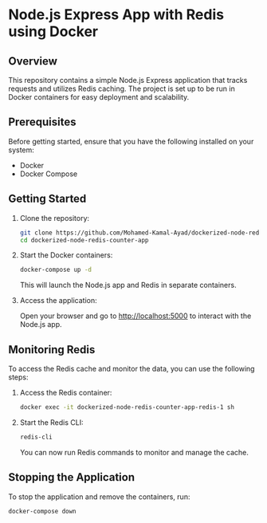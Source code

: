 # Node.js Express App with Redis using Docker

## Overview

This repository contains a simple Node.js Express application that tracks requests and utilizes Redis caching. The project is set up to be run in Docker containers for easy deployment and scalability.

## Prerequisites

Before getting started, ensure that you have the following installed on your system:

- Docker
- Docker Compose

## Getting Started

1. Clone the repository:

   ```bash
   git clone https://github.com/Mohamed-Kamal-Ayad/dockerized-node-redis-counter-app
   cd dockerized-node-redis-counter-app
   ```

2. Start the Docker containers:

   ```bash
   docker-compose up -d
   ```

   This will launch the Node.js app and Redis in separate containers.

3. Access the application:

   Open your browser and go to [http://localhost:5000](http://localhost:5000) to interact with the Node.js app.

## Monitoring Redis

To access the Redis cache and monitor the data, you can use the following steps:

1. Access the Redis container:

   ```bash
   docker exec -it dockerized-node-redis-counter-app-redis-1 sh
   ```

2. Start the Redis CLI:

   ```bash
   redis-cli
   ```

   You can now run Redis commands to monitor and manage the cache.

## Stopping the Application

To stop the application and remove the containers, run:

```bash
docker-compose down
```
